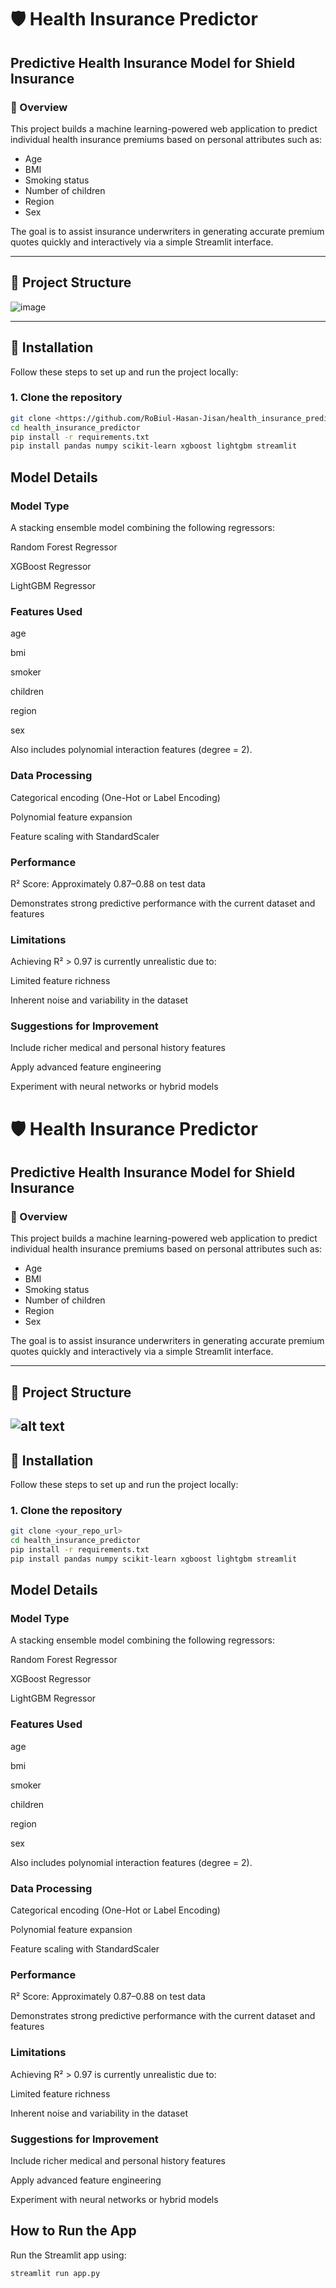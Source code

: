 # 🛡️ Health Insurance Predictor

## Predictive Health Insurance Model for Shield Insurance

### 📖 Overview  
This project builds a machine learning-powered web application to predict individual health insurance premiums based on personal attributes such as:

- Age  
- BMI  
- Smoking status  
- Number of children  
- Region  
- Sex  

The goal is to assist insurance underwriters in generating accurate premium quotes quickly and interactively via a simple Streamlit interface.

---

## 📁 Project Structure
![image](https://github.com/user-attachments/assets/99c76f45-cef1-493d-aac1-5a5b46a35435)


---

## 💾 Installation

Follow these steps to set up and run the project locally:

### 1. Clone the repository

```bash
git clone <https://github.com/RoBiul-Hasan-Jisan/health_insurance_predictor>
cd health_insurance_predictor
pip install -r requirements.txt
pip install pandas numpy scikit-learn xgboost lightgbm streamlit
```
## Model Details

### Model Type
A stacking ensemble model combining the following regressors:

Random Forest Regressor

XGBoost Regressor

LightGBM Regressor

### Features Used
age

bmi

smoker

children

region

sex

Also includes polynomial interaction features (degree = 2).

### Data Processing
Categorical encoding (One-Hot or Label Encoding)

Polynomial feature expansion

Feature scaling with StandardScaler

### Performance
R² Score: Approximately 0.87–0.88 on test data

Demonstrates strong predictive performance with the current dataset and features

### Limitations
Achieving R² > 0.97 is currently unrealistic due to:

Limited feature richness

Inherent noise and variability in the dataset

### Suggestions for Improvement
Include richer medical and personal history features

Apply advanced feature engineering

Experiment with neural networks or hybrid models

# 🛡️ Health Insurance Predictor

## Predictive Health Insurance Model for Shield Insurance

### 📖 Overview  
This project builds a machine learning-powered web application to predict individual health insurance premiums based on personal attributes such as:

- Age  
- BMI  
- Smoking status  
- Number of children  
- Region  
- Sex  

The goal is to assist insurance underwriters in generating accurate premium quotes quickly and interactively via a simple Streamlit interface.

---

## 📁 Project Structure

![alt text](image.png)
---

## 💾 Installation

Follow these steps to set up and run the project locally:

### 1. Clone the repository

```bash
git clone <your_repo_url>
cd health_insurance_predictor
pip install -r requirements.txt
pip install pandas numpy scikit-learn xgboost lightgbm streamlit
```
## Model Details

### Model Type
A stacking ensemble model combining the following regressors:

Random Forest Regressor

XGBoost Regressor

LightGBM Regressor

### Features Used
age

bmi

smoker

children

region

sex

Also includes polynomial interaction features (degree = 2).

### Data Processing
Categorical encoding (One-Hot or Label Encoding)

Polynomial feature expansion

Feature scaling with StandardScaler

### Performance
R² Score: Approximately 0.87–0.88 on test data

Demonstrates strong predictive performance with the current dataset and features

### Limitations
Achieving R² > 0.97 is currently unrealistic due to:

Limited feature richness

Inherent noise and variability in the dataset

### Suggestions for Improvement
Include richer medical and personal history features

Apply advanced feature engineering

Experiment with neural networks or hybrid models


##  How to Run the App
Run the Streamlit app using:

```bash
streamlit run app.py
```
